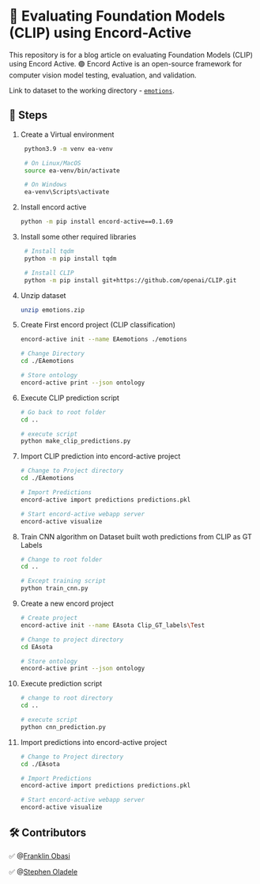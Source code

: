 # 🔎 Evaluating Foundation Models (CLIP) using Encord-Active

This repository is for a blog article on evaluating Foundation Models (CLIP) using Encord Active. 🟣 Encord Active is an open-source framework for computer vision model testing, evaluation, and validation.

Link to dataset to the working directory - [`emotions`](https://www.dropbox.com/sh/rovspvmbtxg2mdx/AAAk9UM8GI57KhRD5ljehGDNa?dl=0).

## 🚀 Steps

1. Create a Virtual environment

   ```bash
    python3.9 -m venv ea-venv

    # On Linux/MacOS
    source ea-venv/bin/activate

    # On Windows
    ea-venv\Scripts\activate
   ```

2. Install encord active

    ```bash
    python -m pip install encord-active==0.1.69
    ```

3. Install some other required libraries

   ```bash
    # Install tqdm
    python -m pip install tqdm

    # Install CLIP
    python -m pip install git+https://github.com/openai/CLIP.git
   ```

4. Unzip dataset

    ```bash
    unzip emotions.zip
    ```

5. Create First encord project (CLIP classification)

    ```bash
    encord-active init --name EAemotions ./emotions

    # Change Directory
    cd ./EAemotions

    # Store ontology
    encord-active print --json ontology
    ```

6. Execute CLIP prediction script

    ```bash
    # Go back to root folder
    cd ..

    # execute script
    python make_clip_predictions.py
    ```

7. Import CLIP prediction into encord-active project

    ```bash
    # Change to Project directory
    cd ./EAemotions

    # Import Predictions
    encord-active import predictions predictions.pkl

    # Start encord-active webapp server
    encord-active visualize
    ```

8. Train CNN algorithm on Dataset built woth predictions from CLIP as GT Labels

   ```bash
   # Change to root folder
   cd ..

   # Except training script
   python train_cnn.py
   ```

9. Create a new encord project

    ```bash
    # Create project
    encord-active init --name EAsota Clip_GT_labels\Test

    # Change to project directory
    cd EAsota

    # Store ontology
    encord-active print --json ontology
    ```

10. Execute prediction script

    ```bash
    # change to root directory
    cd ..

    # execute script
    python cnn_prediction.py
    ```

11. Import predictions into encord-active project

    ```bash
    # Change to Project directory
    cd ./EAsota

    # Import Predictions
    encord-active import predictions predictions.pkl

    # Start encord-active webapp server
    encord-active visualize
    ```

## 🛠️ Contributors

✅ @[Franklin Obasi](https://github.com/franklinobasy)


✅ @[Stephen Oladele](https://github.com/NonMundaneDev/)
